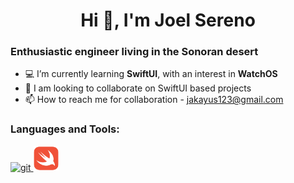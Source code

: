 <h1 align="center">Hi 👋,  I'm Joel Sereno</h1>
<h3 align="left">Enthusiastic engineer living in the Sonoran desert</h3>


- 💻 I’m currently learning **SwiftUI**, with an interest in **WatchOS**
- 👥 I am looking to collaborate on SwiftUI based projects
- 📫 How to reach me for collaboration - jakayus123@gmail.com


<h3 align="left">Languages and Tools:</h3>
<p align="left"> <a href="https://git-scm.com/" target="_blank"> <img src="https://www.vectorlogo.zone/logos/git-scm/git-scm-icon.svg" alt="git" width="40" height="40"/> </a> <a href="https://developer.apple.com/swift/" target="_blank"> <img src="https://raw.githubusercontent.com/devicons/devicon/master/icons/swift/swift-original.svg" alt="swift" width="40" height="40"/> </a> </p>





<!---
Jakayus/Jakayus is a ✨ special ✨ repository because its `README.md` (this file) appears on your GitHub profile.
You can click the Preview link to take a look at your changes.
--->

